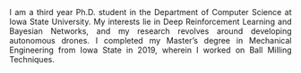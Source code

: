 <div style="text-align: justify">I am a third year Ph.D. student in the Department of Computer Science at Iowa State University. My interests lie in Deep Reinforcement Learning and Bayesian Networks, and my research revolves around developing autonomous drones. I completed my Master’s degree in Mechanical Engineering from Iowa State in 2019, wherein I worked on Ball Milling Techniques.</div>
